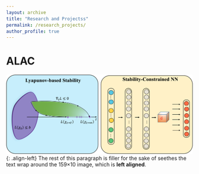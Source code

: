 ```yaml
---
layout: archive
title: "Research and Projectss"
permalink: /research_projects/
author_profile: true
---
```


# ALAC
![image-left](images/Lyapunov.png){: .align-left}
The rest of this paragraph is filler for the sake of seethes the text wrap around the 159×10 image, which is **left aligned**.
<!-- {{ site.url }}{{ site.baseurl }} -->